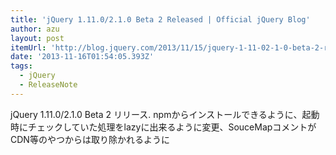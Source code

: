 ```yaml
---
title: 'jQuery 1.11.0/2.1.0 Beta 2 Released | Official jQuery Blog'
author: azu
layout: post
itemUrl: 'http://blog.jquery.com/2013/11/15/jquery-1-11-02-1-0-beta-2-released/'
date: '2013-11-16T01:54:05.393Z'
tags:
  - jQuery
  - ReleaseNote
---
```

jQuery 1.11.0/2.1.0 Beta 2 リリース.
npmからインストールできるように、起動時にチェックしていた処理をlazyに出来るように変更、SouceMapコメントがCDN等のやつからは取り除かれるように
